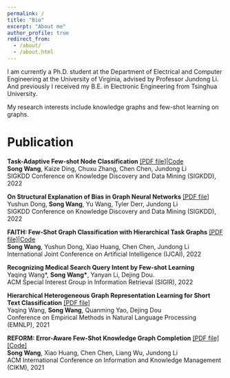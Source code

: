 ```yaml
---
permalink: /
title: "Bio"
excerpt: "About me"
author_profile: true
redirect_from: 
  - /about/
  - /about.html
---
```


I am currently a Ph.D. student at the Department of Electrical and Computer Engineering at the University of Virginia, advised by Professor Jundong Li. And previously I received my B.E. in Electronic Engineering from Tsinghua University.

My research interests include knowledge graphs and few-shot learning on graphs.




Publication
======
**Task-Adaptive Few-shot Node Classification** [[PDF file]](https://arxiv.org/pdf/2206.11972.pdf)|[Code](https://github.com/SongW-SW/TENT)<br> 
**Song Wang**, Kaize Ding, Chuxu Zhang, Chen Chen, Jundong Li <br>
SIGKDD Conference on Knowledge Discovery and Data Mining (SIGKDD), 2022

**On Structural Explanation of Bias in Graph Neural Networks** [[PDF file]](https://arxiv.org/pdf/2206.12104.pdf) <br> 
Yushun Dong, **Song Wang**, Yu Wang, Tyler Derr, Jundong Li <br>
SIGKDD Conference on Knowledge Discovery and Data Mining (SIGKDD), 2022

**FAITH: Few-Shot Graph Classification with Hierarchical Task Graphs** [[PDF file]](https://arxiv.org/pdf/2205.02435.pdf)|[Code](https://github.com/SongW-SW/FAITH)<br> 
**Song Wang**, Yushun Dong, Xiao Huang, Chen Chen, Jundong Li <br>
International Joint Conference on Artificial Intelligence (IJCAI), 2022

**Recognizing Medical Search Query Intent by Few-shot Learning**<br>
Yaqing Wang\*, **Song Wang\***, Yanyan Li, Dejing Dou. <br>
ACM Special Interest Group in Information Retrieval (SIGIR), 2022

**Hierarchical Heterogeneous Graph Representation Learning for Short Text Classification** [[PDF file]](https://arxiv.org/pdf/2111.00180.pdf) <br>
Yaqing Wang, **Song Wang**, Quanming Yao, Dejing Dou<br>
Conference on Empirical Methods in Natural Language Processing (EMNLP), 2021


**REFORM: Error-Aware Few-Shot Knowledge Graph Completion** [[PDF file]](https://songw-sw.github.io/REFORM.pdf)  [[Code]](https://github.com/SongW-SW/REFORM)<br>
**Song Wang**, Xiao Huang, Chen Chen, Liang Wu, Jundong Li<br>
ACM International Conference on Information and Knowledge Management (CIKM), 2021






